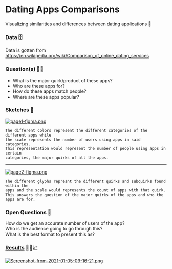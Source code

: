 # Dating Apps Comparisons
Visualizing similarities and differences between dating applications 💌

### Data 🗄️
Data is gotten from https://en.wikipedia.org/wiki/Comparison_of_online_dating_services

### Question(s) 🤔💭
- What is the major quirk/product of these apps?
- Who are these apps for?
- How do these apps match people?
- Where are these apps popular?

### Sketches &#128221;
[![page1-figma.png](https://i.postimg.cc/Jn5ch9hm/page1-figma.png)](https://postimg.cc/Hcj7Zv5P)  
```  
The different colors represent the different categories of the different apps while 
the scale represents the number of users using apps in said categories.  
This representation would represent the number of people using apps in certain 
categories, the major quirks of all the apps. 
``` 

-----

[![page2-figma.png](https://i.postimg.cc/tRVn20bg/page2-figma.png)](https://postimg.cc/QVhMdyHL) 
``` 
The different glyphs represnt the different quirks and subquirks found within the 
apps and the scale would represents the count of apps with that quirk.  
This answers the question of the major quirks of the apps and who the apps are for.  
``` 

### Open Questions 🧐
How do we get an accurate number of users of the app?  
Who is the audience going to go through this?  
What is the best format to present this as?  

### [Results](https://infogram.com/dating-apps-1h0n25yyjv35z6p?live) 🤵🏿📈
[![Screenshot-from-2021-01-05-09-16-21.png](https://i.postimg.cc/QxFZr87N/Screenshot-from-2021-01-05-09-16-21.png)](https://postimg.cc/w7YGXdFn)
